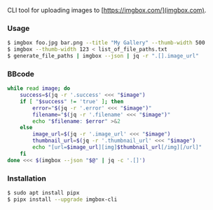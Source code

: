 CLI tool for uploading images to [https://imgbox.com/](imgbox.com).

### Usage

```sh
$ imgbox foo.jpg bar.png --title "My Gallery" --thumb-width 500
$ imgbox --thumb-width 123 < list_of_file_paths.txt
$ generate_file_paths | imgbox --json | jq -r ".[].image_url"
```

### BBcode

```sh
while read image; do
    success=$(jq -r '.success' <<< "$image")
    if [ "$success" != 'true' ]; then
        error="$(jq -r '.error' <<< "$image")"
        filename="$(jq -r '.filename' <<< "$image")"
        echo "$filename: $error" >&2
    else
        image_url=$(jq -r '.image_url' <<< "$image")
        thumbnail_url=$(jq -r '.thumbnail_url' <<< "$image")
        echo "[url=$image_url][img]$thumbnail_url[/img][/url]"
    fi
done <<< $(imgbox --json "$@" | jq -c '.[]')
```

### Installation

```sh
$ sudo apt install pipx
$ pipx install --upgrade imgbox-cli
```
